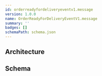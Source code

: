 ```yaml
---
id: orderreadyfordeliveryeventv1.message
version: 1.0.0
name: OrderReadyForDeliveryEventV1.message
summary: ''
badges: []
schemaPath: schema.json
---
```

## Architecture
<NodeGraph />


## Schema
<SchemaViewer file="schema.json" title="Message Schema" maxHeight="500" />
